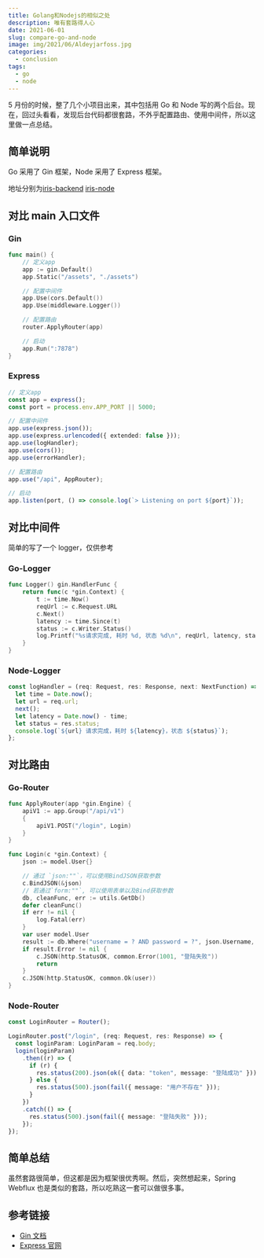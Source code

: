 ```yaml
---
title: Golang和Nodejs的相似之处
description: 唯有套路得人心
date: 2021-06-01
slug: compare-go-and-node
image: img/2021/06/Aldeyjarfoss.jpg
categories:
  - conclusion
tags:
  - go
  - node
---
```


5 月份的时候，整了几个小项目出来，其中包括用 Go 和 Node 写的两个后台。现在，回过头看看，发现后台代码都很套路，不外乎配置路由、使用中间件，所以这里做一点总结。

## 简单说明

Go 采用了 Gin 框架，Node 采用了 Express 框架。

地址分别为[iris-backend](https://github.com/AzusaChino/iris-backend) [iris-node](https://github.com/AzusaChino/iris-node)

## 对比 main 入口文件

### Gin

```go
func main() {
    // 定义app
    app := gin.Default()
    app.Static("/assets", "./assets")

    // 配置中间件
    app.Use(cors.Default())
    app.Use(middleware.Logger())

    // 配置路由
    router.ApplyRouter(app)

    // 启动
    app.Run(":7878")
}
```

### Express

```ts
// 定义app
const app = express();
const port = process.env.APP_PORT || 5000;

// 配置中间件
app.use(express.json());
app.use(express.urlencoded({ extended: false }));
app.use(logHandler);
app.use(cors());
app.use(errorHandler);

// 配置路由
app.use("/api", AppRouter);

// 启动
app.listen(port, () => console.log(`> Listening on port ${port}`));
```

## 对比中间件

简单的写了一个 logger，仅供参考

### Go-Logger

```go
func Logger() gin.HandlerFunc {
    return func(c *gin.Context) {
        t := time.Now()
        reqUrl := c.Request.URL
        c.Next()
        latency := time.Since(t)
        status := c.Writer.Status()
        log.Printf("%s请求完成, 耗时 %d, 状态 %d\n", reqUrl, latency, status)
    }
}
```

### Node-Logger

```ts
const logHandler = (req: Request, res: Response, next: NextFunction) => {
  let time = Date.now();
  let url = req.url;
  next();
  let latency = Date.now() - time;
  let status = res.status;
  console.log(`${url} 请求完成，耗时 ${latency}，状态 ${status}`);
};
```

## 对比路由

### Go-Router

```go
func ApplyRouter(app *gin.Engine) {
    apiV1 := app.Group("/api/v1")
    {
        apiV1.POST("/login", Login)
    }
}

func Login(c *gin.Context) {
    json := model.User{}

    // 通过 `json:""`，可以使用BindJSON获取参数
    c.BindJSON(&json)
    // 若通过`form:""`, 可以使用表单以及Bind获取参数
    db, cleanFunc, err := utils.GetDb()
    defer cleanFunc()
    if err != nil {
        log.Fatal(err)
    }
    var user model.User
    result := db.Where("username = ? AND password = ?", json.Username, json.Password).Find(&user)
    if result.Error != nil {
        c.JSON(http.StatusOK, common.Error(1001, "登陆失败"))
        return
    }
    c.JSON(http.StatusOK, common.Ok(user))
}

```

### Node-Router

```ts
const LoginRouter = Router();

LoginRouter.post("/login", (req: Request, res: Response) => {
  const loginParam: LoginParam = req.body;
  login(loginParam)
    .then((r) => {
      if (r) {
        res.status(200).json(ok({ data: "token", message: "登陆成功" }));
      } else {
        res.status(500).json(fail({ message: "用户不存在" }));
      }
    })
    .catch(() => {
      res.status(500).json(fail({ message: "登陆失败" }));
    });
});
```

## 简单总结

虽然套路很简单，但这都是因为框架很优秀啊。然后，突然想起来，Spring Webflux 也是类似的套路，所以吃熟这一套可以做很多事。

## 参考链接

- [Gin 文档](https://gin-gonic.com/docs/)
- [Express 官网](https://expressjs.com/)
